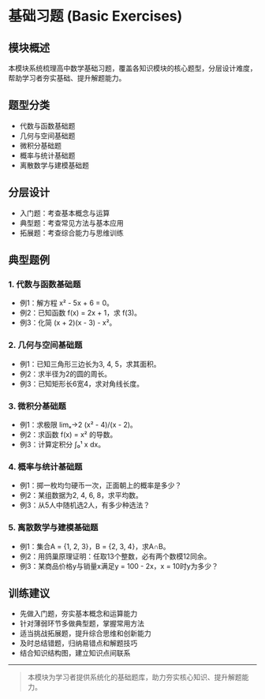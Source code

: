 # 基础习题 (Basic Exercises)

## 模块概述

本模块系统梳理高中数学基础习题，覆盖各知识模块的核心题型，分层设计难度，帮助学习者夯实基础、提升解题能力。

## 题型分类

- 代数与函数基础题
- 几何与空间基础题
- 微积分基础题
- 概率与统计基础题
- 离散数学与建模基础题

## 分层设计

- 入门题：考查基本概念与运算
- 典型题：考查常见方法与基本应用
- 拓展题：考查综合能力与思维训练

## 典型题例

### 1. 代数与函数基础题

- 例1：解方程 x² - 5x + 6 = 0。
- 例2：已知函数 f(x) = 2x + 1，求 f(3)。
- 例3：化简 (x + 2)(x - 3) - x²。

### 2. 几何与空间基础题

- 例1：已知三角形三边长为3, 4, 5，求其面积。
- 例2：求半径为2的圆的周长。
- 例3：已知矩形长6宽4，求对角线长度。

### 3. 微积分基础题

- 例1：求极限 limₓ→2 (x² - 4)/(x - 2)。
- 例2：求函数 f(x) = x² 的导数。
- 例3：计算定积分 ∫₀¹ x dx。

### 4. 概率与统计基础题

- 例1：掷一枚均匀硬币一次，正面朝上的概率是多少？
- 例2：某组数据为2, 4, 6, 8，求平均数。
- 例3：从5人中随机选2人，有多少种选法？

### 5. 离散数学与建模基础题

- 例1：集合A = {1, 2, 3}，B = {2, 3, 4}，求A∩B。
- 例2：用鸽巢原理证明：任取13个整数，必有两个数模12同余。
- 例3：某商品价格y与销量x满足y = 100 - 2x，x = 10时y为多少？

## 训练建议

- 先做入门题，夯实基本概念和运算能力
- 针对薄弱环节多做典型题，掌握常用方法
- 适当挑战拓展题，提升综合思维和创新能力
- 及时总结错题，归纳易错点和解题技巧
- 结合知识结构图，建立知识点间联系

---

> 本模块为学习者提供系统化的基础题库，助力夯实核心知识、提升解题能力。

